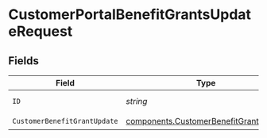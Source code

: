 # CustomerPortalBenefitGrantsUpdateRequest


## Fields

| Field                                                                                          | Type                                                                                           | Required                                                                                       | Description                                                                                    |
| ---------------------------------------------------------------------------------------------- | ---------------------------------------------------------------------------------------------- | ---------------------------------------------------------------------------------------------- | ---------------------------------------------------------------------------------------------- |
| `ID`                                                                                           | *string*                                                                                       | :heavy_check_mark:                                                                             | The benefit grant ID.                                                                          |
| `CustomerBenefitGrantUpdate`                                                                   | [components.CustomerBenefitGrantUpdate](../../models/components/customerbenefitgrantupdate.md) | :heavy_check_mark:                                                                             | N/A                                                                                            |